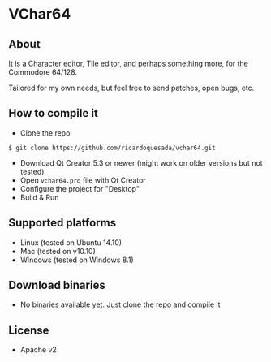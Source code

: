 # VChar64

## About

It is a Character editor, Tile editor, and perhaps something more, for the Commodore 64/128.

Tailored for my own needs, but feel free to send patches, open bugs, etc.

## How to compile it

* Clone the repo:

```
$ git clone https://github.com/ricardoquesada/vchar64.git
```

* Download Qt Creator 5.3 or newer (might work on older versions but not tested)
* Open `vchar64.pro` file with Qt Creator
* Configure the project for "Desktop"
* Build & Run

## Supported platforms

* Linux (tested on Ubuntu 14.10)
* Mac (tested on v10.10)
* Windows (tested on Windows 8.1)

## Download binaries

* No binaries available yet. Just clone the repo and compile it

## License

* Apache v2
